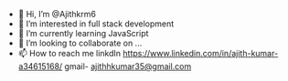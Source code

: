 - 👋 Hi, I’m @Ajithkrm6
- 👀 I’m interested in full stack development
- 🌱 I’m currently learning JavaScript
- 💞️ I’m looking to collaborate on ...
- 📫 How to reach me 
linkdIn https://www.linkedin.com/in/ajith-kumar-a34615168/
gmail- ajithhkumar35@gmail.com

<!---
Ajithkrm6/Ajithkrm6 is a ✨ special ✨ repository because its `README.md` (this file) appears on your GitHub profile.
You can click the Preview link to take a look at your changes.
--->
